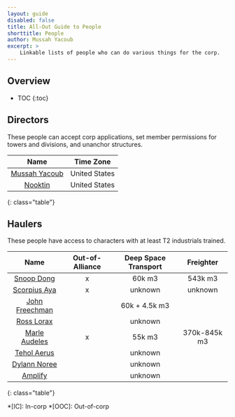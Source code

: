 ```yaml
---
layout: guide
disabled: false
title: All-Out Guide to People
shorttitle: People
author: Mussah Yacoub
excerpt: >
    Linkable lists of people who can do various things for the corp.
---
```


## Overview

* TOC
{:toc}

## Directors

These people can accept corp applications, set member permissions for towers and divisions, and unanchor structures.

| Name | Time Zone |
|:---:|:---:|
| [Mussah Yacoub](http://evewho.com/pilot/Mussah+Yacoub) | United States |
| [Nooktin](http://evewho.com/pilot/Nootkin) | United States |
{: class="table"}

## Haulers

These people have access to characters with at least T2 industrials trained.

| Name | Out-of-Alliance | Deep Space Transport | Freighter |
|:---:|:---:|:---:|:---:|
| [Snoop Dong](http://evewho.com/pilot/Snoop+Dong) | x | 60k m3 | 543k m3 |
| [Scorpius Aya](http://evewho.com/pilot/Scorpious+Aya) | x | unknown | unknown|
| [John Freechman](http://evewho.com/pilot/John+Freechman) | | 60k + 4.5k m3 | |
| [Ross Lorax](http://evewho.com/pilot/Ross+Lorax) | | unknown | |
| [Marle Audeles](http://evewho.com/pilot/Marle+Audeles) | x | 55k m3 | 370k-845k m3 |
| [Tehol Aerus](http://evewho.com/pilot/Tehol+Aerus) | | unknown | |
| [Dylann Noree](http://evewho.com/pilot/Dylann+Noree) | | unknown | |
| [Amplify](http://evewho.com/pilot/Amplify) | | unknown | |
{: class="table"}

*[IC]: In-corp
*[OOC]: Out-of-corp
